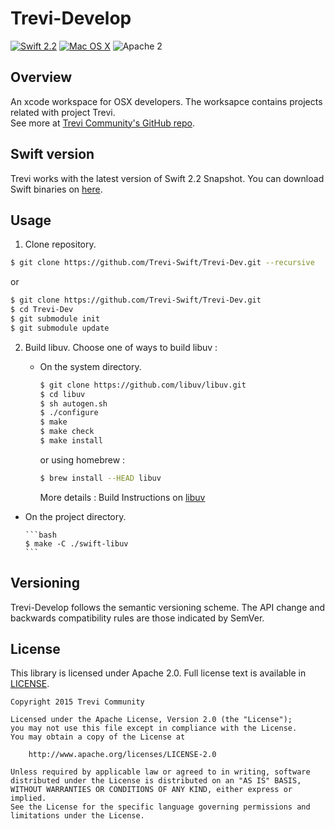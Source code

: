 # Trevi-Develop

[![Swift 2.2](https://img.shields.io/badge/Swift-2.2-orange.svg?style=flat)](https://developer.apple.com/swift/)
[![Mac OS X](https://img.shields.io/badge/platform-osx-lightgrey.svg?style=flat)](https://developer.apple.com/swift/)
![Apache 2](https://img.shields.io/badge/license-Apache2-blue.svg?style=flat)

## Overview
An xcode workspace for OSX developers. The worksapce contains projects related with project Trevi.  
See more at [Trevi Community's GitHub repo](https://github.com/Trevi-Swift).

## Swift version
Trevi works with the latest version of Swift 2.2 Snapshot. You can download Swift binaries on [here](https://swift.org/download/#latest-development-snapshots).

## Usage
1. Clone repository.
  
  ```bash
  $ git clone https://github.com/Trevi-Swift/Trevi-Dev.git --recursive
  ````
  
  or
  
  ```bash
  $ git clone https://github.com/Trevi-Swift/Trevi-Dev.git
  $ cd Trevi-Dev
  $ git submodule init
  $ git submodule update
  ```

2. Build libuv. Choose one of ways to build libuv :
    
    - On the system directory.  
        
        ```bash
        $ git clone https://github.com/libuv/libuv.git
        $ cd libuv
        $ sh autogen.sh
        $ ./configure
        $ make
        $ make check
        $ make install
        ```
        
        or using homebrew :
        
        ```bash
        $ brew install --HEAD libuv
        ```
        
        More details : Build Instructions on [libuv](https://github.com/libuv/libuv)

  - On the project directory.
        
        ```bash
        $ make -C ./swift-libuv
        ```

## Versioning
Trevi-Develop follows the semantic versioning scheme. The API change and backwards compatibility rules are those indicated by SemVer.

## License
This library is licensed under Apache 2.0. Full license text is available in [LICENSE](LICENSE.txt).

```
Copyright 2015 Trevi Community

Licensed under the Apache License, Version 2.0 (the "License");
you may not use this file except in compliance with the License.
You may obtain a copy of the License at

    http://www.apache.org/licenses/LICENSE-2.0

Unless required by applicable law or agreed to in writing, software
distributed under the License is distributed on an "AS IS" BASIS,
WITHOUT WARRANTIES OR CONDITIONS OF ANY KIND, either express or implied.
See the License for the specific language governing permissions and
limitations under the License.
```

